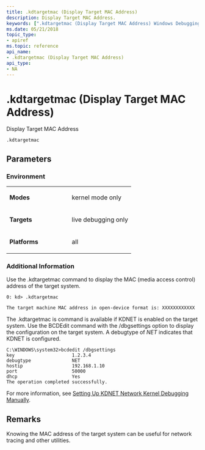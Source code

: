 ```yaml
---
title: .kdtargetmac (Display Target MAC Address)
description: Display Target MAC Address.
keywords: [".kdtargetmac (Display Target MAC Address) Windows Debugging"]
ms.date: 05/21/2018
topic_type:
- apiref
ms.topic: reference
api_name:
- .kdtargetmac (Display Target MAC Address)
api_type:
- NA
---
```


# .kdtargetmac (Display Target MAC Address)


Display Target MAC Address

```dbgcmd
.kdtargetmac 
```

## <span id="Parameters"></span><span id="parameters"></span><span id="PARAMETERS"></span>Parameters


### Environment

<table>
<colgroup>
<col width="50%" />
<col width="50%" />
</colgroup>
<tbody>
<tr class="odd">
<td align="left"><p><strong>Modes</strong></p></td>
<td align="left"><p>kernel mode only</p></td>
</tr>
<tr class="even">
<td align="left"><p><strong>Targets</strong></p></td>
<td align="left"><p>live debugging only</p></td>
</tr>
<tr class="odd">
<td align="left"><p><strong>Platforms</strong></p></td>
<td align="left"><p>all</p></td>
</tr>
</tbody>
</table>

 

### Additional Information

Use the .kdtargetmac command to display the MAC (media access control) address of the target system.

```dbgcmd
0: kd> .kdtargetmac 

The target machine MAC address in open-device format is: XXXXXXXXXXXX
```

The .kdtargetmac is command is available if KDNET is enabled on the target system. Use the BCDEdit command with the /dbgsettings option to display the configuration on the target system. A debugtype of *NET* indicates that KDNET is configured.

```dbgcmd
C:\WINDOWS\system32>bcdedit /dbgsettings
key                     1.2.3.4
debugtype               NET
hostip                  192.168.1.10
port                    50000
dhcp                    Yes
The operation completed successfully.
```

For more information, see [Setting Up KDNET Network Kernel Debugging Manually](../debugger/setting-up-a-network-debugging-connection.md).

## Remarks

Knowing the MAC address of the target system can be useful for network tracing and other utilities.

 

 





